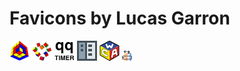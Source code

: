 # Favicons by Lucas Garron

[![alg.cubing.net](alg.cubing.net/build/alg.cubing.net@2x.png)](https://alg.cubing.net/)
[![garron.net](garron.net/garron.net@2x.png)](https://garron.net/)
[![qqtimer.net](qqtimer.net/qqtimer.net@2x.png)](http://qqtimer.net/)
[![readthedocs.org](readthedocs.org/readthedocs.org@2x.png)](https://readthedocs.org/)
[![worldcubeassociation.org](worldcubeassociation.org/worldcubeassociation.org@2x.png)](https://worldcubeassociation.org/)
[![crypto.graphics](crypto.graphics/crypto.graphics.png)](https://crypto.graphics/)
